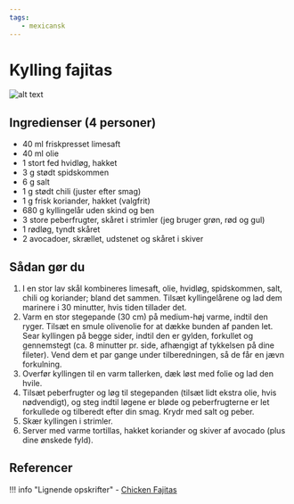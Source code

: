```yaml
---
tags:
   - mexicansk
---
```


# Kylling fajitas

![alt text](../../attachments/kylling-fajitas.png)

## Ingredienser (4 personer)
- 40 ml friskpresset limesaft
- 40 ml olie
- 1 stort fed hvidløg, hakket
- 3 g stødt spidskommen
- 6 g salt
- 1 g stødt chili (juster efter smag)
- 1 g frisk koriander, hakket (valgfrit)
- 680 g kyllingelår uden skind og ben
- 3 store peberfrugter, skåret i strimler (jeg bruger grøn, rød og gul)
- 1 rødløg, tyndt skåret
- 2 avocadoer, skrællet, udstenet og skåret i skiver

## Sådan gør du
1. I en stor lav skål kombineres limesaft, olie, hvidløg, spidskommen, salt, chili og koriander; bland det sammen. Tilsæt kyllingelårene og lad dem marinere i 30 minutter, hvis tiden tillader det.
2. Varm en stor stegepande (30 cm) på medium-høj varme, indtil den ryger. Tilsæt en smule olivenolie for at dække bunden af panden let. Sear kyllingen på begge sider, indtil den er gylden, forkullet og gennemstegt (ca. 8 minutter pr. side, afhængigt af tykkelsen på dine fileter). Vend dem et par gange under tilberedningen, så de får en jævn forkulning.
3. Overfør kyllingen til en varm tallerken, dæk løst med folie og lad den hvile.
4. Tilsæt peberfrugter og løg til stegepanden (tilsæt lidt ekstra olie, hvis nødvendigt), og steg indtil løgene er bløde og peberfrugterne er let forkullede og tilberedt efter din smag. Krydr med salt og peber.
5. Skær kyllingen i strimler.
6. Server med varme tortillas, hakket koriander og skiver af avocado (plus dine ønskede fyld).

## Referencer

!!! info "Lignende opskrifter"
    - [Chicken Fajitas](https://cafedelites.com/chicken-fajitas/)